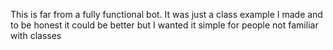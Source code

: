 This is far from a fully functional bot. It was just a class example I made and to be honest it could be better but I wanted it simple for people not familiar with classes 
